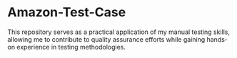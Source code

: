 # Amazon-Test-Case
This repository serves as a practical application of my manual testing skills, allowing me to contribute to quality assurance efforts while gaining hands-on experience in testing methodologies.
